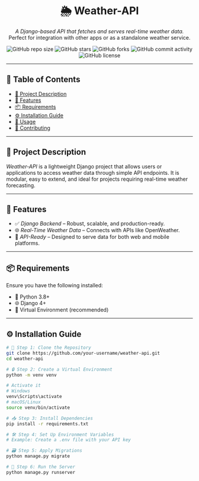 <div align="center">

# 🌦 Weather-API

*A Django-based API that fetches and serves real-time weather data.*  
Perfect for integration with other apps or as a standalone weather service.

![GitHub repo size](https://img.shields.io/github/repo-size/https:/Praveen23-kk/Weather-API?style=flat-square)
![GitHub stars](https://img.shields.io/github/stars/Praveen23-kk/Weather-API?style=flat-square)
![GitHub forks](https://img.shields.io/github/forks/Praveen23-kk/Weather-API?style=flat-square)
![GitHub commit activity](https://img.shields.io/github/commit-activity/m/Praveen23-kk/Weather-API?style=flat-square)
![GitHub license](https://img.shields.io/github/license/Praveen23-kk/Weather-API?style=flat-square)

</div>

---

## 📌 Table of Contents

- [📖 Project Description](#-project-description)  
- [🚀 Features](#-features)  
- [📦 Requirements](#-requirements)  
- [⚙ Installation Guide](#-installation-guide)  
- [🧪 Usage](#-usage)  
- [🤝 Contributing](#-contributing)  

---

## 📖 Project Description

*Weather-API* is a lightweight Django project that allows users or applications to access weather data through simple API endpoints. It is modular, easy to extend, and ideal for projects requiring real-time weather forecasting.

---

## 🚀 Features

- ✅ *Django Backend* – Robust, scalable, and production-ready.
- 🌐 *Real-Time Weather Data* – Connects with APIs like OpenWeather.
- 📡 *API-Ready* – Designed to serve data for both web and mobile platforms.

---

## 📦 Requirements

Ensure you have the following installed:

- 🐍 Python 3.8+
- 🌐 Django 4+
- 🧪 Virtual Environment (recommended)

---

## ⚙ Installation Guide

```bash
# 🔁 Step 1: Clone the Repository
git clone https://github.com/your-username/weather-api.git
cd weather-api

# 🔒 Step 2: Create a Virtual Environment
python -m venv venv

# Activate it
# Windows
venv\Scripts\activate
# macOS/Linux
source venv/bin/activate

# 📥 Step 3: Install Dependencies
pip install -r requirements.txt

# 🛠 Step 4: Set Up Environment Variables
# Example: Create a .env file with your API key

# 🗃 Step 5: Apply Migrations
python manage.py migrate

# 🏁 Step 6: Run the Server
python manage.py runserver
